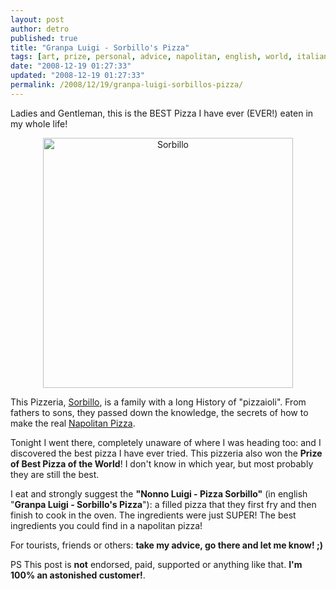 ```yaml
---
layout: post
author: detro
published: true
title: "Granpa Luigi - Sorbillo's Pizza"
tags: [art, prize, personal, advice, napolitan, english, world, italian, pizza, naples, best, tourist]
date: "2008-12-19 01:27:33"
updated: "2008-12-19 01:27:33"
permalink: /2008/12/19/granpa-luigi-sorbillos-pizza/
---
```


Ladies and Gentleman, this is the BEST Pizza I have ever (EVER!) eaten in my whole life!
<div align="center"><a href="http://www.accademiadellapizza.it/index.php"><img src="http://www.accademiadellapizza.it/images/header_sorbillo.jpg" alt="Sorbillo" width="400"/></a></div>

This Pizzeria, <a href="http://www.accademiadellapizza.it/index.php">Sorbillo</a>, is a family with a long History of "pizzaioli". From fathers to sons, they passed down the knowledge, the secrets of how to make the real <a href="http://en.wikipedia.org/wiki/Pizza#Pizza_types">Napolitan Pizza</a>.

Tonight I went there, completely unaware of where I was heading too: and I discovered the best pizza I have ever tried. This pizzeria also won the <strong>Prize of Best Pizza of the World</strong>! I don't know in which year, but most probably they are still the best.

I eat and strongly suggest the <strong>"Nonno Luigi - Pizza Sorbillo"</strong> (in english "<strong>Granpa Luigi - Sorbillo's Pizza</strong>"): a filled pizza that they first fry and then finish to cook in the oven. The ingredients were just SUPER! The best ingredients you could find in a napolitan pizza!

For tourists, friends or others: <strong>take my advice, go there and let me know! ;)</strong>

PS This post is <strong>not</strong> endorsed, paid, supported or anything like that. <strong>I'm 100% an astonished customer!</strong>.
